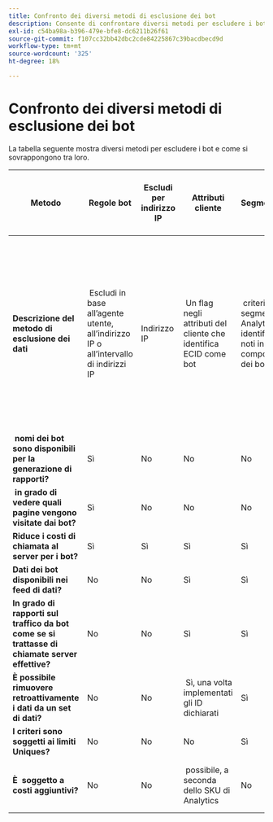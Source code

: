 ```yaml
---
title: Confronto dei diversi metodi di esclusione dei bot
description: Consente di confrontare diversi metodi per escludere i bot.
exl-id: c54ba98a-b396-479e-bfe8-dc6211b26f61
source-git-commit: f107cc32bb42dbc2cde84225867c39bacdbecd9d
workflow-type: tm+mt
source-wordcount: '325'
ht-degree: 18%

---
```


# Confronto dei diversi metodi di esclusione dei bot

La tabella seguente mostra diversi metodi per escludere i bot e come si sovrappongono tra loro.

| Metodo | Regole bot | Escludi per indirizzo IP | Attributi cliente | Segmentazione | Punteggio di terze parti + Segmentazione | Elimina le chiamate server &#x200B; &#x200B; per i bot in fase di esecuzione | Regola VISTA del database personalizzato |
| --- | --- | --- | --- | --- | --- | --- | --- |
| **Descrizione del metodo di esclusione dei dati** | &#x200B; Escludi in base all’agente utente, all’indirizzo IP o all’intervallo di indirizzi IP | Indirizzo IP | &#x200B; Un flag negli attributi del cliente che identifica ECID come bot | &#x200B; criteri in un segmento di Analytics che identifica i bot noti in base al comportamento dei bot | &#x200B; Una terza parte, come [Perimetro X](https://www.perimeterx.com) o [Akamai Bot Manager](https://www.akamai.com/us/en/products/security/bot-manager.jsp) assegna a ogni pagina un punteggio sulla probabilità che sia un bot. Il punteggio viene inviato in Analytics e i segmenti possono essere utilizzati per filtrare i dati in base al punteggio. | &#x200B; logica lato client impedisce l’esecuzione della chiamata al server Analytics per i bot. | &#x200B; Una regola VISTA sposterà il traffico dai bot che soddisfano determinati criteri a una suite di rapporti separata. |
| **&#x200B; nomi dei bot sono disponibili per la generazione di rapporti?** | Sì | No | No | No | No | No | Sì |
| **&#x200B; in grado di vedere quali pagine vengono visitate dai bot?** | Sì | No | No | No | Sì | No | Sì |
| &#x200B;**Riduce i costi di chiamata al server per i bot?** | Sì | Sì | Sì | Sì | Sì | No | Sì |
| **Dati dei bot disponibili nei feed di dati?** | No | No | Sì | Sì | Sì | No | Sì |
| **In grado di &#x200B; rapporti sul traffico da bot come se si trattasse di chiamate server effettive?** | No | No | Sì | Sì | Sì | No | No |
| **È possibile rimuovere retroattivamente i dati da un set di dati?** | No | No | &#x200B; Sì, una volta implementati gli ID dichiarati | Sì | Sì, una volta implementati i punteggi | No | No |
| **I criteri sono soggetti ai limiti Uniques?** | No | No | No | Sì | No | No | No |
| **È &#x200B; soggetto a costi aggiuntivi?** | No | No | &#x200B; possibile, a seconda dello SKU di Analytics | No | Sì | No | &#x200B; Sì - costo per implementare e mantenere una regola VISTA |
